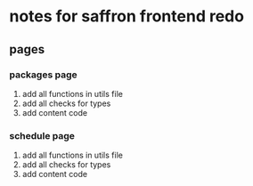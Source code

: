 # notes for saffron frontend redo

## pages

### packages page
1. add all functions in utils file
2. add all checks for types
3. add content code

### schedule page
1. add all functions in utils file
2. add all checks for types
3. add content code
